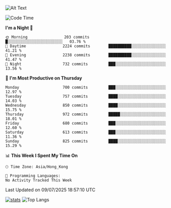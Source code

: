 ![Alt Text](https://media.tenor.com/3Gehha8RO-sAAAAC/goose-dance.gif)

<!--START_SECTION:waka-->
![Code Time](http://img.shields.io/badge/Code%20Time-460%20hrs%2051%20mins-blue)

**I'm a Night 🦉** 

```text
🌞 Morning                203 commits         █░░░░░░░░░░░░░░░░░░░░░░░░   03.76 % 
🌆 Daytime                2224 commits        ██████████░░░░░░░░░░░░░░░   41.21 % 
🌃 Evening                2238 commits        ██████████░░░░░░░░░░░░░░░   41.47 % 
🌙 Night                  732 commits         ███░░░░░░░░░░░░░░░░░░░░░░   13.56 % 
```
📅 **I'm Most Productive on Thursday** 

```text
Monday                   700 commits         ███░░░░░░░░░░░░░░░░░░░░░░   12.97 % 
Tuesday                  757 commits         ████░░░░░░░░░░░░░░░░░░░░░   14.03 % 
Wednesday                850 commits         ████░░░░░░░░░░░░░░░░░░░░░   15.75 % 
Thursday                 972 commits         █████░░░░░░░░░░░░░░░░░░░░   18.01 % 
Friday                   680 commits         ███░░░░░░░░░░░░░░░░░░░░░░   12.60 % 
Saturday                 613 commits         ███░░░░░░░░░░░░░░░░░░░░░░   11.36 % 
Sunday                   825 commits         ████░░░░░░░░░░░░░░░░░░░░░   15.29 % 
```


📊 **This Week I Spent My Time On** 

```text
🕑︎ Time Zone: Asia/Hong_Kong

💬 Programming Languages: 
No Activity Tracked This Week
```


 Last Updated on 09/07/2025 18:57:10 UTC
<!--END_SECTION:waka-->
[![stats](https://github-readme-stats-rose-phi.vercel.app/api?username=jxncted&count_private=true)](https://github.com/jxncted/github-readme-stats)
![Top Langs](https://github-readme-stats-rose-phi.vercel.app/api/top-langs/?username=jxncted\&layout=compact&hide=c,assembly,jupyter%20notebook)
